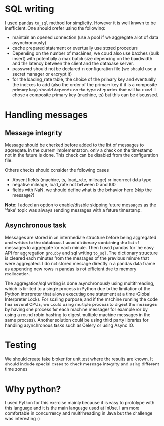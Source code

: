 
# SQL writing
I used pandas `to_sql` method for simplicity. However it is well known to be inefficient. One should prefer using the following:
- maintain an opened connection (use a pool if we aggregate a lot of data asynchronously)
- cache prepared statement or eventually use stored procedure
- Depending on the number of machines, we could also use batches (bulk insert) with potentially a max batch size 
depending on the bandwidth and the latency between the client and the database server.
- password should not be declared in configuration file (we should use a secret manager or encrypt it)
- for the loading_rate table, the choice of the primary key and eventually the indexes to add (also the order of the
 primary key if it is a composite primary key) should depends on the type of queries that will be used. I chose
a composite primary key (machine, ts) but this can be discussed.
  
 # Handling messages
 ## Message integrity
 Message should be checked before added to the list of messages to aggregate. In the current implementation, only a 
 check on the timestamp not in the future is done. This check can be disabled from the configuration file.
  
  Others checks should consider the following cases:
   - Absent fields (machine, ts, load_rate, mileage) or incorrect data type
   - negative mileage, load_rate not between 0 and 100
   - fields with NaN. we should define what is the behavior here (skip the message?)

__Note__: I added an option to enable/disable skipping future messages as the 'fake' topic was always sending messages with
 a future timestamp.

 
 ## Asynchronous task
 Messages are stored in an intermediate structure before being aggregated and written to the database. 
I used dictionary containing the list of messages to aggregate for each minute. Then I used pandas 
for the easy API for aggregation `groupby` and sql writing `to_sql`. The dictionary structure is cleared each minutes
 from the messages of the previous minute that were aggregated. I do not stored message directly in a pandas data frame
 as appending new rows in pandas is not efficient due to memory reallocation.
 
 
 The aggregation/sql writing is done asynchronously using multithreading, which is limited to a single process in Python due to
 the limitation of the Python interpreter that allows executing one statement at a time (Global Interpreter Lock).
 For scaling purpose, and if the machine running the code has several CPUs, we could using multiple process to digest the messages by having one
 process for each machine messages for example (or by using a round robin hashing to digest multiple machine messages in the same process).
 Another solution could be using third party libraries for handling asynchronous tasks such as Celery or using Async IO.
  
 
 # Testing
 We should create fake broker for unit test where the results are known. It should include special cases to check 
 message integrity and using different time zones
 
 # Why python?
 I used Python for this exercise mainly because it is easy to prototype with this language and it is the main language used at InUse. 
 I am more comfortable in concurrency and multithreading in Java but the challenge was interesting :)